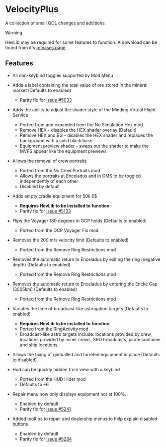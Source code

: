# VelocityPlus
A collection of small QOL changes and additions.

> [!WARNING]
> HevLib may be required for some features to function.
> A download can be found from it's [releases page](https://github.com/rwqfsfasxc100/HevLib/releases/latest)

## Features
* All non-keybind toggles supported by Mod Menu

* Adds a label containing the total value of ore stored in the mineral market (Defaults to enabled)
  * Parity fix for [issue #5033](https://git.kodera.pl/games/delta-v/-/issues/5033)
* Adds the ability to adjust the shader style of the Minding Virtual Flight Service
  * Ported from and expanded from the No Simulation Hex mod
  * Remove HEX - disables the HEX shader overlay (Default)
  * Remove HEX and BG - disables the HEX shader and replaces the background with a solid black base
  * Equipment preview shader - swaps out the shader to make the MVFS appear like the equipment previews
* Allows the removal of crew portraits
  * Ported from the No Crew Portraits mod
  * Allows the portraits at Enceladus and in OMS to be toggled independently of each other
  * Disabled by default 
* Adds empty cradle equipment for 50k E$
  * **Requires HevLib to be installed to function**
  * Parity fix for [issue #5133](https://git.kodera.pl/games/delta-v/-/issues/5133)
* Flips the Voyager 180 degrees in OCP holds (Defaults to enabled)
  * Ported from the OCP Voyager Fix mod
* Removes the 200 m/s velocity limit (Defaults to enabled)
  * Ported from the Remove Ring Restrictions mod
* Removes the automatic return to Enceladus by exiting the ring (negative depth) (Defaults to enabled)
  * Ported from the Remove Ring Restrictions mod
* Removes the automatic return to Enceladus by entering the Encke Gap (3005km) (Defaults to enabled)
  * Ported from the Remove Ring Restrictions mod
* Variates the time of broadcast-like astrogation targets (Defaults to enabled)
  * **Requires HevLib to be installed to function**
  * Ported from the RingActivity mod
  * Broadcast-like astro targets include: locations provided by crew, locations provided by miner crews, SRO broadcasts, pirate container and ship locations.
* Allows the fixing of gimballed and turreted equipment in place (Defaults to disabled)
* Hud can be quickly hidden from view with a keybind
  * Ported from the HUD Hider mod
  * Defaults to F6
* Repair menu now only displays equipment not at 100%.
  * Enabled by default
  * Parity fix for [issue #5241](https://git.kodera.pl/games/delta-v/-/issues/5241)
* Added tooltips to repair and dealership menus to help explain disabled buttons
  * Enabled by default
  * Parity fix for [issue #5284](https://git.kodera.pl/games/delta-v/-/issues/5284)

